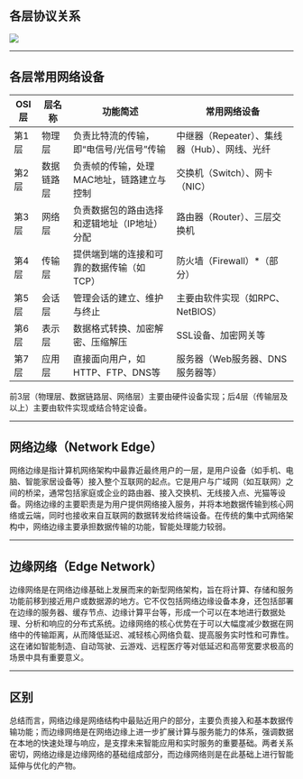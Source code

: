 ## 各层协议关系
![](https://cdn.nlark.com/yuque/0/2025/png/57074993/1748253590519-c17a98a4-8e54-4388-b203-733a111e7314.png)

---

## 各层常用网络设备
| OSI层 | 层名称 | 功能简述 | 常用网络设备 |
| --- | --- | --- | --- |
| 第1层 | 物理层 | 负责比特流的传输，即“电信号/光信号”传输 | 中继器（Repeater）、集线器（Hub）、网线、光纤 |
| 第2层 | 数据链路层 | 负责帧的传输，处理MAC地址，链路建立与控制 | 交换机（Switch）、网卡（NIC） |
| 第3层 | 网络层 | 负责数据包的路由选择和逻辑地址（IP地址）分配 | 路由器（Router）、三层交换机 |
| 第4层 | 传输层 | 提供端到端的连接和可靠的数据传输（如TCP） | 防火墙（Firewall）*（部分） |
| 第5层 | 会话层 | 管理会话的建立、维护与终止 | 主要由软件实现（如RPC、NetBIOS） |
| 第6层 | 表示层 | 数据格式转换、加密解密、压缩解压 | SSL设备、加密网关等 |
| 第7层 | 应用层 | 直接面向用户，如HTTP、FTP、DNS等 | 服务器（Web服务器、DNS服务器等） |


前3层（物理层、数据链路层、网络层）主要由硬件设备实现；后4层（传输层及以上）主要由软件实现或结合特定设备。

---

## 网络边缘（Network Edge）
网络边缘是指计算机网络架构中最靠近最终用户的一层，是用户设备（如手机、电脑、智能家居设备等）接入整个互联网的起点。它是用户与广域网（如互联网）之间的桥梁，通常包括家庭或企业的路由器、接入交换机、无线接入点、光猫等设备。网络边缘的主要职责是为用户提供网络接入服务，并将本地数据传输到核心网络或云端，同时也接收来自互联网的数据转发给终端设备。在传统的集中式网络架构中，网络边缘主要承担数据传输的功能，智能处理能力较弱。

---

## 边缘网络（Edge Network）
边缘网络是在网络边缘基础上发展而来的新型网络架构，旨在将计算、存储和服务功能前移到接近用户或数据源的地方。它不仅包括网络边缘设备本身，还包括部署在边缘的服务器、缓存节点、边缘计算平台等，形成一个可以在本地进行数据处理、分析和响应的分布式系统。边缘网络的核心优势在于可以大幅度减少数据在网络中的传输距离，从而降低延迟、减轻核心网络负载、提高服务实时性和可靠性。这在诸如智能制造、自动驾驶、云游戏、远程医疗等对低延迟和高带宽要求极高的场景中具有重要意义。

---

## 区别
总结而言，网络边缘是网络结构中最贴近用户的部分，主要负责接入和基本数据传输功能；而边缘网络是在网络边缘上进一步扩展计算与服务能力的体系，强调数据在本地的快速处理与响应，是支撑未来智能应用和实时服务的重要基础。两者关系密切，网络边缘是边缘网络的基础组成部分，而边缘网络则是在此基础上进行智能延伸与优化的产物。

